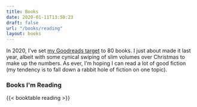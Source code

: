 ```yaml
---
title: Books
date: 2020-01-11T13:50:23
draft: false
url: "/books/reading"
layout: books
---
```


In 2020, I’ve set [my Goodreads target](https://www.goodreads.com/user/show/54047855-jack-reid) to 80 books. I just about made it last year, albeit with some cynical swiping of slim volumes over Christmas to make up the numbers. As ever, I’m hoping I can read a lot of good fiction (my tendency is to fall down a rabbit hole of fiction on one topic).

### Books I'm Reading
{{< booktable reading >}}
